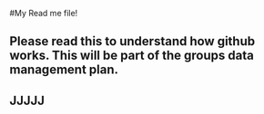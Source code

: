 #My Read me file!

Please read this to understand how github works. 
This will be part of the groups data management plan.
---
JJJJJ
---